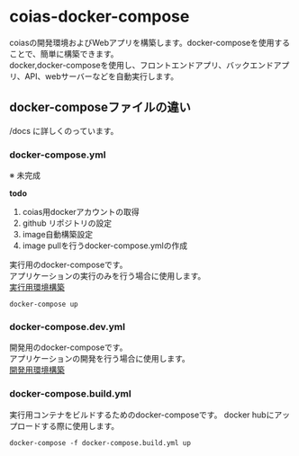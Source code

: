 # coias-docker-compose

coiasの開発環境およびWebアプリを構築します。docker-composeを使用することで、簡単に構築できます。  
docker,docker-composeを使用し、フロントエンドアプリ、バックエンドアプリ、API、webサーバーなどを自動実行します。

## docker-composeファイルの違い

/docs に詳しくのっています。

### docker-compose.yml

※ 未完成

__todo__

1. coias用dockerアカウントの取得
2. github リポジトリの設定
3. image自動構築設定
4. image pullを行うdocker-compose.ymlの作成

実行用のdocker-composeです。  
アプリケーションの実行のみを行う場合に使用します。  
[実行用環境構築](./docs/実行用環境構築.md)

```docker-compose up```

### docker-compose.dev.yml

開発用のdocker-composeです。  
アプリケーションの開発を行う場合に使用します。  
[開発用環境構築](./docs/開発用環境構築.md)

### docker-compose.build.yml

実行用コンテナをビルドするためのdocker-composeです。
docker hubにアップロードする際に使用します。

```docker-compose -f docker-compose.build.yml up```
